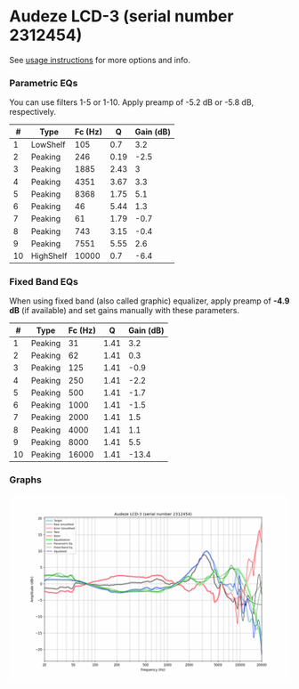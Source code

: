 # Audeze LCD-3 (serial number 2312454)
See [usage instructions](https://github.com/jaakkopasanen/AutoEq#usage) for more options and info.

### Parametric EQs
You can use filters 1-5 or 1-10. Apply preamp of -5.2 dB or -5.8 dB, respectively.

|   # | Type      |   Fc (Hz) |    Q |   Gain (dB) |
|-----|-----------|-----------|------|-------------|
|   1 | LowShelf  |       105 | 0.7  |         3.2 |
|   2 | Peaking   |       246 | 0.19 |        -2.5 |
|   3 | Peaking   |      1885 | 2.43 |         3   |
|   4 | Peaking   |      4351 | 3.67 |         3.3 |
|   5 | Peaking   |      8368 | 1.75 |         5.1 |
|   6 | Peaking   |        46 | 5.44 |         1.3 |
|   7 | Peaking   |        61 | 1.79 |        -0.7 |
|   8 | Peaking   |       743 | 3.15 |        -0.4 |
|   9 | Peaking   |      7551 | 5.55 |         2.6 |
|  10 | HighShelf |     10000 | 0.7  |        -6.4 |

### Fixed Band EQs
When using fixed band (also called graphic) equalizer, apply preamp of **-4.9 dB** (if available) and set gains manually with these parameters.

|   # | Type    |   Fc (Hz) |    Q |   Gain (dB) |
|-----|---------|-----------|------|-------------|
|   1 | Peaking |        31 | 1.41 |         3.2 |
|   2 | Peaking |        62 | 1.41 |         0.3 |
|   3 | Peaking |       125 | 1.41 |        -0.9 |
|   4 | Peaking |       250 | 1.41 |        -2.2 |
|   5 | Peaking |       500 | 1.41 |        -1.7 |
|   6 | Peaking |      1000 | 1.41 |        -1.5 |
|   7 | Peaking |      2000 | 1.41 |         1.5 |
|   8 | Peaking |      4000 | 1.41 |         1.1 |
|   9 | Peaking |      8000 | 1.41 |         5.5 |
|  10 | Peaking |     16000 | 1.41 |       -13.4 |

### Graphs
![](./Audeze%20LCD-3%20(serial%20number%202312454).png)
